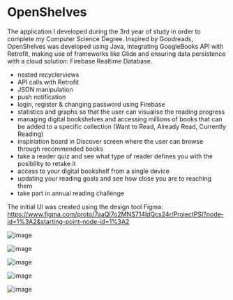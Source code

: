 # OpenShelves
The application I developed during the 3rd year of study in order to complete my Computer Science Degree. Inspired by Goodreads, OpenShelves was developed using Java, integrating GoogleBooks API with Retrofit, making use of frameworks like Glide and ensuring data persistence with a cloud solution: Firebase Realtime Database.

- nested recyclerviews
- API calls with Retrofit
- JSON manipulation
- push notification
- login, register & changing password using Firebase
- statistics and graphs so that the user can visualise the reading progress
- managing digital bookshelves and accessing millions of books that can be added to a specific collection (Want to Read, Already Read, Currently Reading)
- inspiriation board in Discover screen where the user can browse through recommended books
- take a reader quiz and see what type of reader defines you with the posibility to retake it
- access to your digital bookshelf from a single device
- updating your reading goals and see how close you are to reaching them
- take part in annual reading challenge

The initial UI was created using the design tool Figma: https://www.figma.com/proto/7aaQl7o2MNS714ldQcs24r/ProiectPSI?node-id=1%3A2&starting-point-node-id=1%3A2

![image](https://user-images.githubusercontent.com/75119826/187410683-359a08ff-9ebf-495e-957f-9a7a2b01c822.png)

![image](https://user-images.githubusercontent.com/75119826/187410881-371c2157-5ce5-4347-91ce-1ccb315b4b9f.png)

![image](https://user-images.githubusercontent.com/75119826/187410938-596054b2-b8d4-434a-a309-223f20e42a26.png)

![image](https://user-images.githubusercontent.com/75119826/187411002-641b012e-fd7a-4263-a230-6da2e8e159e7.png)

![image](https://user-images.githubusercontent.com/75119826/187411069-0525fa30-86b2-4cd6-b5ad-37ac079b5cf9.png)




